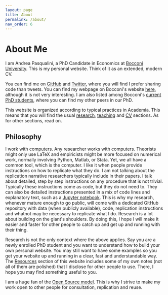 ```yaml
---
layout: page
title: About
permalink: /about/
nav_order: 6
---
```


# About Me

I am Andrea Pasqualini, a PhD Candidate in Economics at [Bocconi University](https://www.unibocconi.eu/).
This is my personal website.
Think of it as an extended, modern CV.

You can find me on [GitHub](https://github.com/apsql/) and [Twitter](https://twitter.com/apsql), where you will find I prefer sharing code than tweets.
You can find my webpage on Bocconi's website [here](http://didattica.unibocconi.eu/docenti/cv.php?rif=185848&cognome=PASQUALINI&nome=ANDREA), although it is not very interesting.
I am also listed among Bocconi's [current PhD students](https://www.unibocconi.eu/wps/wcm/connect/bocconi/sitopubblico_en/navigation+tree/home/programs/phd/phd+in+economics+and+finance/phd+students/copia+di+current+phd+students+in+economics+_+finance_acquati+2011+09+30+11+21), where you can find my other peers in our PhD.

This website is organized according to typical practices in Academia.
This means that you will find the usual [research](research.md), [teaching](teaching.md) and [CV](cv.md) sections.
As for other sections, read on.


## Philosophy

I work with computers.
Any researcher works with computers.
Theorists might only use LaTeX and empiricists might be more focused on numerical work, normally involving Python, Matlab, or Stata.
Yet, we all have a common tool, which is the computer.
I like it when people provide instructions on how to replicate what they do.
I am not talking about the replication narrative researchers typically include in their papers.
I talk about detailed, step by step instructions on any procedure that is not trivial.
Typically these instructions come as code, but they do not need to.
They can also be detailed instructions presented in a mix of code lines and explanatory text, such as a [Jupyter notebook](https://github.com/jupyter/jupyter/wiki/A-gallery-of-interesting-Jupyter-Notebooks#data-driven-journalism).
This is why my research, whenever mature enough to go public, will come with a dedicated GitHub repository with data (when publicly available), code, replication instructions and whatnot may be necessary to replicate what I do.
Research is a lot about building on the giant's shoulders.
By doing this, I hope I will make it easier and faster for other people to catch up and get up and running with their thing.

Research is not the only context where the above applies.
Say you are a newly enrolled PhD student and you want to understand how to build your own personal website.
You may still want to have some examples so you get your website up and running in a clear, fast and understandable way.
The [Resources](resources.md) section of this website includes some of my own notes (not all of them are polished) that I disclose for other people to use.
There, I hope you may find something useful to you.

I am a huge fan of the [Open Source model](https://en.wikipedia.org/wiki/Open-source_model).
This is why I strive to make my work open to other people for consultation, replication and reuse.
